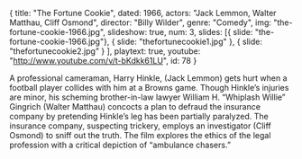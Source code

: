 {
  title: "The Fortune Cookie",
  dated: 1966,
  actors: "Jack Lemmon, Walter Matthau, Cliff Osmond",
  director: "Billy Wilder",
  genre: "Comedy",
  img: "the-fortune-cookie-1966.jpg",
  slideshow: true,
  num: 3,
  slides: [{
  	slide: "the-fortune-cookie-1966.jpg"},
  	{ slide: "thefortunecookie1.jpg" }, 
  	{ slide: "thefortunecookie2.jpg" }
  ],
  playtext: true,
  youtube: "http://www.youtube.com/v/t-bKdkk61LU",
  id: 78
}

A professional cameraman, Harry Hinkle, (Jack Lemmon) gets hurt when a football player collides with him at a Browns game. Though Hinkle’s injuries are minor, his scheming brother-in-law lawyer William H. “Whiplash Willie” Gingrich (Walter Matthau) concocts a plan to defraud the insurance company by pretending Hinkle’s leg has been partially paralyzed. The insurance company, suspecting trickery, employs an investigator (Cliff Osmond) to sniff out the truth. The film explores the ethics of the legal profession with a critical depiction of “ambulance chasers.”